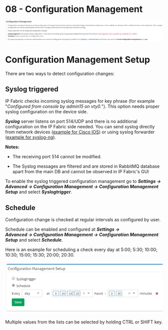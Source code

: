 # 08 - Configuration Management

![Configuration management](configuration_management.png)

# Configuration Management Setup

There are two ways to detect configuration changes:

## Syslog triggered

IP Fabric checks incoming syslog messages for key phrase (for example "*Configured from console by admin15 on vty0.*"). This option needs proper syslog configuration on the device side.

***Syslog*** server listens on port 514/UDP and there is no additional configuration on the IP Fabric side needed. You can send syslog directly from network devices ([example for Cisco IOS](https://community.cisco.com/t5/network-architecture-documents/how-to-configure-logging-in-cisco-ios/tac-p/3132436)) or using syslog forwarder ([example for syslog-ng](https://support.symantec.com/en_US/article.TECH92854.html)).

**Notes:**

-   The receiving port 514 cannot be modified.

-   The Syslog messages are filtered and are stored in RabbitMQ database
    apart from the main DB and cannot be observed in IP Fabric's GUI

To enable the syslog triggered configuration management go to ***Settings → Advanced → Configuration Management → Configuration Management Setup*** and select ***Syslogtrigger***.

## Schedule

Configuration change is checked at regular intervals as configured by user.

Schedule can be enabled and configured at ***Settings → Advanced → Configuration Management → Configuration Management Setup*** and select ***Schedule***.

Here is an example for scheduling a check every day at 5:00; 5:30; 10:00; 10:30; 15:00; 15:30; 20:00; 20:30.

![Configuration schedule](configuration_schedule.png)

Multiple values from the lists can be selected by holding CTRL or SHIFT key.